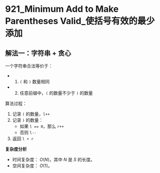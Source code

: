 # 921_Minimum Add to Make Parentheses Valid_使括号有效的最少添加

## 解法一：字符串 + 贪心

一个字符串合法等价于：
- 1) `(` 和 `)` 数量相同
- 2) 任意前缀中，`(` 的数量不少于 `)` 的数量

算法过程：
1. 记录 `(` 的数量，`l++`
2. 记录 `)` 的数量：
   - 如果 `l == 0`，那么 `r++`
   - 否则 `l--`
3. 返回 `l + r`

**复杂度分析**
- 时间复杂度： $O(N)$，其中 $N$ 是 $S$ 的长度。
- 空间复杂度： $O(1)$。